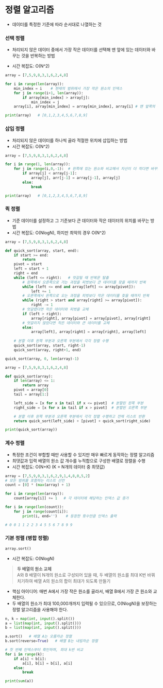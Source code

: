 # 정렬 알고리즘
+ 데이터를 특정한 기준에 따라 순서대로 나열하는 것

### 선택 정렬
+ 처리되지 않은 데이터 중에서 가장 작은 데이터를 선택해 맨 앞에 있는 데이터와 바꾸는 것을 반복하는 방법

+ 시간 복잡도: O(N^2)

```python
array = [7,5,9,8,3,1,6,2,4,8]

for i in range(len(array)):
    min_index = i    # 현재의 범위에서 가장 작은 원소의 인덱스
    for j in range(i+1, len(array)):
        if array[min_index] > array[j]:
            min_index = j
    array[i], array[min_index] = array[min_index], array[i] # 맨 앞쪽의 원소와 가장 작은 원소 스와프

print(array)   # [0,1,2,3,4,5,6,7,8,9]
```


### 삽입 정렬    
+ 처리되지 않은 데이터를 하나씩 골라 적절한 위치에 삽입하는 방법
+ 시간 복잡도: O(N^2)
```python
array = [7,5,9,8,3,1,6,2,4,8]

for i in range(1, len(array)):  
    for j in range(i,0,-1):  # 왼쪽에 있는 원소와 비교해서 자신이 더 작다면 바꾸는 작업
        if array[j] < array[j-1]:
            array[j], arr[j-1] = array[j-1], array[j]
        else:
            break

print(array)   # [0,1,2,3,4,5,6,7,8,9]
```


### 퀵 정렬
+ 기준 데이터를 설정하고 그 기준보다 큰 데이터와 작은 데이터의 위치를 바꾸는 방법
+ 시간 복잡도: O(NlogN), 하지만 최악의 경우 O(N^2)

```python
array = [7,5,9,8,3,1,6,2,4,8]

def quick_sort(array, start, end):
    if start >= end:
        return
    pivot = start 
    left = start + 1
    right = end
    while (left <= right):   # 엇갈릴 때 반복문 탈출
        # 왼쪽에서 오른쪽으로 가는 과정을 피벗보다 큰 데이터를 찾을 때까지 반복
        while (left <= end and array[left] <= array[pivot]):
            left += 1
        # 오른쪽에서 왼쪽으로 오는 과정을 피벗보다 작은 데이터를 찾을 때까지 반복
        while (right > start and array[right] >= array[pivot]):
            right -= 1
        # 엇갈렸다면 작은 데이터와 피벗을 교체
        if (left > right):
            array[right], array[pivot] = array[pivot], array[right]
        # 엇갈리지 않았다면 작은 데이터와 큰 데이터를 교체
        else:
            array[left], array[right] = array[right], array[left]
    
    # 분할 이후 왼쪽 부분과 오른쪽 부분에서 각각 정렬 수행
    quick_sort(array, start, right-1)
    quick_sort(array, right+1, end)

quick_sort(array, 0, len(array)-1)
```
```python
array = [7,5,9,8,3,1,6,2,4,8]

def quick_sort(array):
    if len(array) <= 1:
        return array
    pivot = array[0]
    tail = array[1:]

    left_side = [x for x in tail if x <= pivot]  # 분할된 왼쪽 부분
    right_side = [x for x in tail if x > pivot]  # 분할된 오른쪽 부분

    # 분할 이후 왼쪽 부분과 오른쪽 부분에서 각각 정렬 수행하고 전체 리스트 반환
    return quick_sort(left_side) + [pivot] + quick_sort(right_side)

print(quick_sort(array))
```
### 계수 정렬
+ 특정한 조건이 부합할 때만 사용할 수 있지만 매우 빠르게 동작하는 정렬 알고리즘
+ 최댓값과 입력 배열의 원소 값 개수를 누적합으로 구성한 배열로 정렬을 수행
+ 시간 복잡도: O(N+K) (K = N개의 데이터 중 최댓값)

```python
array = [7,5,9,0,3,1,6,2,9,1,4,8,0,5,2]
# 모든 범위를 포함하는 리스트 선언
count = [0] * (max(array) + 1)

for i in range(len(array)):
    count[array[i]] += 1   # 각 데이터에 해당하는 인덱스 값 증가

for i in range(len(count)):
    for j in range(count[i]):
        print(i, end='')    # 등장한 횟수만큼 인덱스 출력

# 0 0 1 1 2 2 3 4 5 5 6 7 8 9 9 
```
### 기본 정렬 (병합 정렬)
```python
array.sort()
```
+ 시간 복잡도: O(NlogN)

> **두 배열의 원소 교체**    
> A와 B 배열이 N개의 원소로 구성되어 있을 때, 두 배열의 원소를 최대 K번 바꿔치기하여 배열 A의 원소의 합이 최대가 되도록 만들기

+ 핵심 아이디어: 매번 A에서 가장 작은 원소를 골라서, 배열 B에서 가장 큰 원소와 교체한다.
+ 두 배열의 원소가 최대 100,000개까지 입력될 수 있으므로, O(NlogN)을 보장하는 정렬 알고리즘을 사용해야 한다.

```python
n, k = map(int, input().split())
a = list(map(int, input().split()))  
b = list(map(int, input().split()))  

a.sort()   # 배열 A는 오름차순 정렬
b.sort(reverse=True)   # 배열 B는 내림차순 정렬

# 첫 번째 인덱스부터 확인하며, 최대 k번 비교
for i in range(k):
    if a[i] < b[i]:
        a[i], b[i] = b[i], a[i]
    else:
        break

print(sum(a))
```